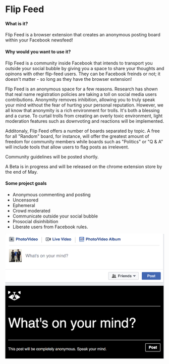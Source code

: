 # Flip Feed

#### What is it?
Flip Feed is a browser extension that creates an anonymous posting board within your Facebook newsfeed!

#### Why would you want to use it?
Flip Feed is a community inside Facebook that intends to transport you outside your social bubble by giving you a space to share your thoughts and opinons with other flip-feed users. They can be Facebook freinds or not; it doesn't matter - so long as they have the browser extension!

Flip Feed is an anonymous space for a few reasons. Research has shown that real name registration policies are taking a toll on social media users contributions. Anonymity removes inhibition, allowing you to truly speak your mind without the fear of hurting your personal reputation. However, we all know that anonymity is a rich environment for trolls. It's both a blessing and a curse. To curtail trolls from creating an overly toxic environment, light moderation features such as downvoting and reactions will be implemented. 

Additonaly, Flip Feed offers a number of boards separated by topic. A free for all "Random" board, for instance, will offer the greatest amount of freedom for community members while boards such as "Politics" or "Q & A" will include tools that allow users to flag posts as irrelevent.

Community guidelines will be posted shortly.

A Beta is in progress and will be released on the chrome extension store by the end of May.

#### Some project goals
* Anonymous commenting and posting
* Uncensored
* Ephemeral
* Crowd moderated
* Communicate outside your social bubble
* Prosocial disinhibition
* Liberate users from Facebook rules.

![raccoon screen shot](./Assets/raccoon_screen.png)
